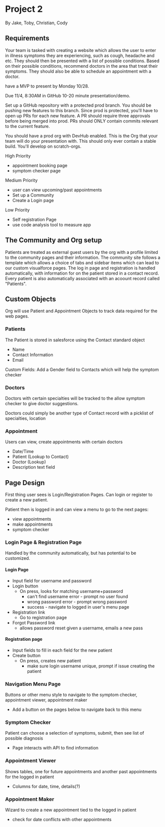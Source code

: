 # Project 2

By Jake, Toby, Christian, Cody

## Requirements

Your team is tasked with creating a website which allows the user to enter in illness symptoms they are experiencing, such as cough, headache and etc. They should then be presented with a list of possible conditions. Based on their possible conditions, recommend doctors in the area that treat their symptoms. They should also be able to schedule an appointment with a doctor.

have a MVP to present by Monday 10/28.

Due 11/4, 8:30AM in GitHub
10-20 minute presentation/demo.



Set up a GitHub repository with a protected prod branch.
You should be pushing new features to this branch. Since prod is protected, you'll have to open up PRs for each new feature. A PR should require three approvals before being merged into prod. PRs should ONLY contain commits relevant to the current feature.

You should have a prod org with DevHub enabled. This is the Org that your team will do your presentation with. This should only ever contain a stable build. You'll develop on scratch-orgs.

High Priority
* appointment booking page
* symptom checker page

Medium Priority
* user can view upcoming/past appointments
* Set up a Community
* Create a Login page

Low Priority
* Self registration Page
* use code analysis tool to measure app

## The Community and Org setup
Patients are treated as external guest users by the org with a profile limited to the community pages and their information.
The community site follows a template which allows a choice of tabs and sidebar items which can lead to our custom visualforce pages.
The log in page and registration is handled automatically, with information for on the patient stored in a contact record.
Every patient is also automatically associated with an acoount record called "Patients".


## Custom Objects

Org will use Patient and Appointment Objects to track data required for the web pages.

### Patients
The Patient is stored in salesforce using the Contact standard object

* Name
* Contact Information
* Email

Custom Fields: Add a Gender field to Contacts which will help the symptom checker

### Doctors
Doctors with certain specialties will be tracked to the allow symptom checker to give doctor suggestions.

Doctors could simply be another type of Contact record with a picklist of specialties, location


### Appointment
Users can view, create appointments with certain doctors
* Date/Time
* Patient (Lookup to Contact)
* Doctor (Lookup)
* Description text field


## Page Design

First thing user sees is Login/Registration Pages.
Can login or register to create a new patient.

Patient then is logged in and can view a menu to go to the next pages:
* view appointments
* make appointments
* symptom checker

### Login Page & Registration Page
 Handled by the community automatically, but has potential to be customized.
 
 #### Login Page
* Input field for username and password
* Login button
  * On press, looks for matching username+password
    * can't find username error - prompt no user found
    * wrong password error - prompt wrong password
    * success - navigate to logged in user's menu page
* Registration link
  * Go to registration page
* Forgot Password link
  * allows password reset given a username, emails a new pass
  
#### Registration page
* Input fields to fill in each field for the new patient
* Create button
  * On press, creates new patient
    * make sure login username unique, prompt if issue creating the patient
    
### Navigation Menu Page
Buttons or other menu style to navigate to the symptom checker, appointment viewer, appointment maker
* Add a button on the pages below to navigate back to this menu

### Symptom Checker
Patient can choose a selection of symptoms, submit, then see list of possible diagnosis
* Page interacts with API to find information

### Appointment Viewer
Shows tables, one for future appointments and another past appointments for the logged in patient
* Columns for date, time, details(?)


### Appointment Maker
Wizard to create a new appointment tied to the logged in patient
* check for date conflicts with other appointments


